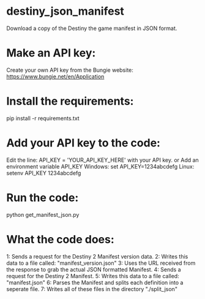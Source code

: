 # destiny_json_manifest
Download a copy of the Destiny the game manifest in JSON format.

# Make an API key:
Create your own API key from the Bungie website: https://www.bungie.net/en/Application

# Install the requirements:
pip install -r requirements.txt 

# Add your API key to the code:
Edit the line: API_KEY = 'YOUR_API_KEY_HERE' with your API key.
or
Add an environment variable API_KEY
Windows: set API_KEY=1234abcdefg
Linux: setenv API_KEY 1234abcdefg

# Run the code:
python get_manifest_json.py

# What the code does:
1: Sends a request for the Destiny 2 Manifest version data.
2: Writes this data to a file called: "manifest_version.json"
3: Uses the URL received from the response to grab the actual JSON formatted Manifest.
4: Sends a request for the Destiny 2 Manifest.
5: Writes this data to a file called: "manifest.json"
6: Parses the Manifest and splits each definition into a seperate file.
7: Writes all of these files in the directory "./split_json"